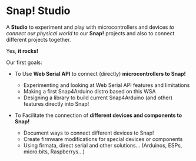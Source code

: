 # Snap! Studio

A **Studio** to experiment and play with microcontrollers and devices _to connect our physical world_ to our **Snap!** projects and also to connect different projects together.

Yes, **it rocks!**

Our first goals:
- To Use **Web Serial API** to connect (directly) **microcontrollers to Snap!**
  + Experimenting and looking at Web Serial API features and limitations
  + Making a first Snap4Arduino distro based on this WSA
  + Designing a library to build current Snap4Arduino (and other) features directly into Snap!
  
- To Facilitate the connection of **different devices and components to Snap!** 
  + Document ways to connect different devices to Snap!
  + Create firmware modifications for special devices or components
  + Using firmata, direct serial and other solutions...
  (Arduinos, ESPs, micro:bits, Raspberrys...)
